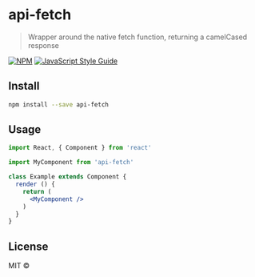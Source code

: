 # api-fetch

> Wrapper around the native fetch function, returning a camelCased response

[![NPM](https://img.shields.io/npm/v/api-fetch.svg)](https://www.npmjs.com/package/api-fetch) [![JavaScript Style Guide](https://img.shields.io/badge/code_style-standard-brightgreen.svg)](https://standardjs.com)

## Install

```bash
npm install --save api-fetch
```

## Usage

```jsx
import React, { Component } from 'react'

import MyComponent from 'api-fetch'

class Example extends Component {
  render () {
    return (
      <MyComponent />
    )
  }
}
```

## License

MIT © [](https://github.com/)
